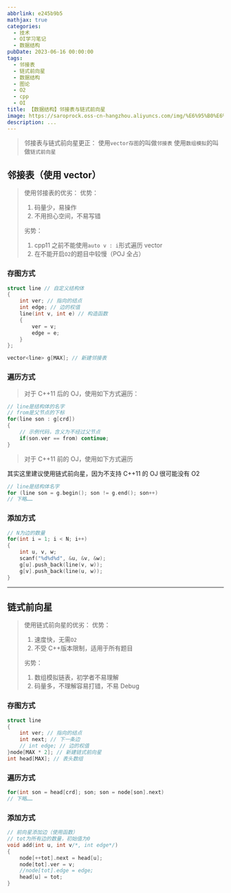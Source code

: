 ```yaml
---
abbrlink: e245b9b5
mathjax: true
categories:
  - 技术
  - OI学习笔记
  - 数据结构
pubDate: 2023-06-16 00:00:00
tags:
  - 邻接表
  - 链式前向星
  - 数据结构
  - 图论
  - O2
  - cpp
  - OI
title: 【数据结构】邻接表与链式前向星
image: https://saroprock.oss-cn-hangzhou.aliyuncs.com/img/%E6%95%B0%E6%8D%AE%E7%BB%93%E6%9E%84.jpg
description: ...
---
```


> 邻接表与链式前向星更正：
> 使用`vector存图`的叫做`邻接表`
> 使用`数组模拟`的叫做`链式前向星`

## 邻接表（使用 vector）

> 使用邻接表的优劣：
> 优势：
>
> 1. 码量少，易操作
> 2. 不用担心空间，不易写错
>
> 劣势：
>
> 1. cpp11 之前不能使用`auto v : i`形式遍历 vector
> 2. 在不能开启`O2`的题目中较慢（POJ 全占）

### 存图方式

```cpp
struct line // 自定义结构体
{
    int ver; // 指向的结点
    int edge; // 边的权值
    line(int v, int e) // 构造函数
    {
        ver = v;
        edge = e;
    }
};

vector<line> g[MAX]; // 新建邻接表
```

### 遍历方式

> 对于 C++11 后的 OJ，使用如下方式遍历：

```cpp
// line是结构体的名字
// from是父节点的下标
for(line son : g[crd])
{
    // 示例代码，含义为不经过父节点
    if(son.ver == from) continue;
}
```

> 对于 C++11 前的 OJ，使用如下方式遍历

其实这里建议使用链式前向星，因为不支持 C++11 的 OJ 很可能没有 O2

```cpp
// line是结构体名字
for (line son = g.begin(); son != g.end(); son++)
// 下略……
```

### 添加方式

```cpp
// N为边的数量
for(int i = 1; i < N; i++)
{
    int u, v, w;
    scanf("%d%d%d", &u, &v, &w);
    g[u].push_back(line(v, w));
    g[v].push_back(line(u, w));
}
```

---

## 链式前向星

> 使用链式前向星的优劣：
> 优势：
>
> 1. 速度快，无需`O2`
> 2. 不受 C++版本限制，适用于所有题目
>
> 劣势：
>
> 1. 数组模拟链表，初学者不易理解
> 2. 码量多，不理解容易打错，不易 Debug

### 存图方式

```cpp
struct line
{
    int ver; // 指向的结点
    int next; // 下一条边
    // int edge; // 边的权值
}node[MAX * 2]; // 新建链式前向星
int head[MAX]; // 表头数组
```

### 遍历方式

```cpp
for(int son = head[crd]; son; son = node[son].next)
// 下略……
```

### 添加方式

```cpp
// 前向星添加边（使用函数）
// tot为所有边的数量，初始值为0
void add(int u, int v/*, int edge*/)
{
    node[++tot].next = head[u];
    node[tot].ver = v;
    //node[tot].edge = edge;
    head[u] = tot;
}
```
